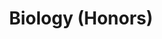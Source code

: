 ---
layout: course-page
title: Biology (Honors)
instructor:
  - name:
    url:
coursename:
description: ""
---
